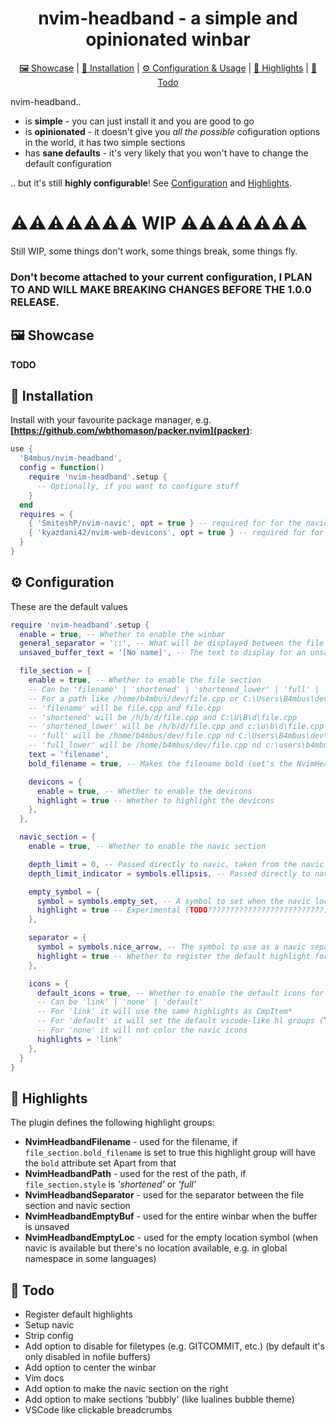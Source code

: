 <div align="center">

# nvim-headband - a simple and opinionated winbar
  <div>
    <a href='#-Showcase'>🖼 Showcase</a> |
    <a href='#-Installation'>💾 Installation</a> |
    <a href='#-Configuration'>⚙ Configuration & Usage</a> |
    <a href='#-Highlights'>🎨 Highlights</a> |
    <a href='#-Todo'>🧾 Todo</a>
  </div>
</div>

nvim-headband..
 - is **simple** - you can just install it and you are good to go
 - is **opinionated** - it doesn't give you *all the possible* cofiguration options in the world, it has two simple sections
 - has **sane defaults** - it's very likely that you won't have to change the default configuration

.. but it's still **highly configurable**! See [Configuration](#Configuration) and [Highlights](#Highlights).

# ⚠⚠⚠⚠⚠⚠⚠ WIP ⚠⚠⚠⚠⚠⚠⚠

Still WIP, some things don't work, some things break, some things fly.

### Don't become attached to your current configuration, **I PLAN TO AND WILL MAKE BREAKING CHANGES BEFORE THE 1.0.0 RELEASE**.

## 🖼 Showcase

**TODO**

## 💾 Installation

Install with your favourite package manager, e.g. **[https://github.com/wbthomason/packer.nvim](packer)**:
```lua
use {
  'B4mbus/nvim-headband',
  config = function()
    require 'nvim-headband'.setup {
      -- Optionally, if you want to configure stuff
    }
  end
  requires = {
    { 'SmiteshP/nvim-navic', opt = true } -- required for for the navic section to work
    { 'kyazdani42/nvim-web-devicons', opt = true } -- required for for devicons and default navic_section.separator highlight group
  }
}
```

## ⚙ Configuration

These are the default values

```lua
require 'nvim-headband'.setup {
  enable = true, -- Whether to enable the winbar
  general_separator = '::', -- What will be displayed between the file section and navic section if both are present
  unsaved_buffer_text = '[No name]', -- The text to display for an unsaved buffer (not a readable file)

  file_section = {
    enable = true, -- Whether to enable the file section
    -- Can be 'filename' | 'shortened' | 'shortened_lower' | 'full' | 'full_lower'.
    -- For a path like /home/b4mbus/dev/file.cpp or C:\Users\B4mbus\dev\file.cpp
    -- 'filename' will be file.cpp and file.cpp
    -- 'shortened' will be /h/b/d/file.cpp and C:\U\B\d\file.cpp
    -- 'shortened_lower' will be /h/b/d/file.cpp and c:\u\b\d\file.cpp
    -- 'full' will be /home/b4mbus/dev/file.cpp nd C:\Users\B4mbus\dev\file.cpp
    -- 'full_lower' will be /home/b4mbus/dev/file.cpp nd c:\users\b4mbus\dev\file.cpp
    text = 'filename',
    bold_filename = true, -- Makes the filename bold (set's the NvimHeadbandFilename hl group to bold)

    devicons = {
      enable = true, -- Whether to enable the devicons
      highlight = true -- Whether to highlight the devicons
    },
  },

  navic_section = {
    enable = true, -- Whether to enable the navic section

    depth_limit = 0, -- Passed directly to navic, taken from the navic repo: 'maximum depth of context to be shown. If the context hits this depth limit, it is truncated'
    depth_limit_indicator = symbols.ellipsis, -- Passed directly to navic, taken from the navic repo:  Icon to indicate that depth_limit was hit and the shown context is truncated'

    empty_symbol = {
      symbol = symbols.empty_set, -- A symbol to set when the navic location is available but there's no location to show (e.g. global namespace in some languages)
      highlight = true -- Experimental (TODO??????????????????????????)
    },

    separator = {
      symbol = symbols.nice_arrow, -- The symbol to use as a navic separator
      highlight = true -- Whether to register the default highlight for the navic separator (TODO??????????????????????????)
    },

    icons = {
      default_icons = true, -- Whether to enable the default icons for navic
      -- Can be 'link' | 'none' | 'default'
      -- For 'link' it will use the same highlights as CmpItem*
      -- For 'default' it will set the default vscode-like hl groups (TODO??????????????????????????)
      -- For 'none' it will not color the navic icons
      highlights = 'link'
    },
  }
}
```

## 🎨 Highlights

The plugin defines the following highlight groups:

 - **NvimHeadbandFilename** - used for the filename, if `file_section.bold_filename` is set to true this highlight group will have the `bold` attribute set
Apart from that
 - **NvimHeadbandPath** - used for the rest of the path, if `file_section.style` is *'shortened'* or *'full'*
 - **NvimHeadbandSeparator** - used for the separator between the file section and navic section
 - **NvimHeadbandEmptyBuf** - used for the entire winbar when the buffer is unsaved
 - **NvimHeadbandEmptyLoc** - used for the empty location symbol (when navic is available but there's no location available, e.g. in global namespace in some languages)


## 🧾 Todo
 - Register default highlights
 - Setup navic
 - Strip config
 - Add option to disable for filetypes (e.g. GITCOMMIT, etc.) (by default it's only disabled in nofile buffers)
 - Add option to center the winbar
 - Vim docs
 - Add option to make the navic section on the right
 - Add option to make sections 'bubbly' (like lualines bubble theme)
 - VSCode like clickable breadcrumbs
